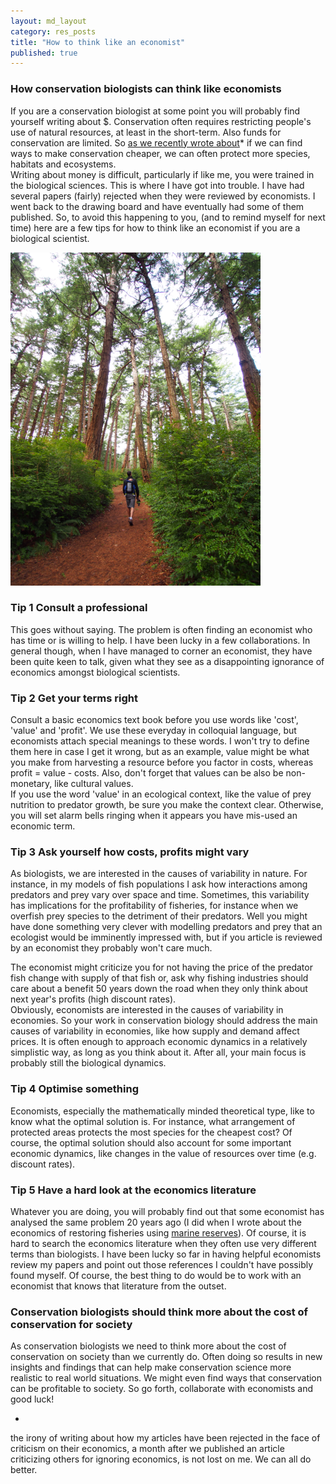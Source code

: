 ```yaml
---
layout: md_layout
category: res_posts
title: "How to think like an economist"
published: true  
---
```


### How conservation biologists can think like economists

If you are a conservation biologist at some point you will probably find yourself writing about $. Conservation often requires restricting people's use of natural resources, at least in the short-term. Also funds for conservation are limited. So [as we recently wrote about](http://www.seascapemodels.org/res_posts/2015/08/05/conservation-priorities.html)* if we can find ways to make conservation cheaper, we can often protect more species, habitats and ecosystems.   
Writing about money is difficult, particularly if like me, you were trained in the biological sciences. This is where I have got into trouble. I have had several papers (fairly) rejected when they were reviewed by economists. I went back to the drawing board and have eventually had some of them published. So, to avoid this happening to you, (and to remind myself for next time) here are a few tips for how to think like an economist if you are a biological scientist.

<p>
<img src ="/Images/forest.png" alt="Banner Image" class="image_float"/>
</p>

### Tip 1 Consult a professional  
This goes without saying. The problem is often finding an economist who has time or is willing to help. I have been lucky in a few collaborations. In general though, when I have managed to corner an economist, they have been quite keen to talk, given what they see as a disappointing ignorance of economics amongst biological scientists.

### Tip 2 Get your terms right
Consult a basic economics text book before you use words like 'cost', 'value' and 'profit'. We use these everyday in colloquial language, but economists attach special meanings to these words. I won't try to define them here in case I get it wrong, but as an example, value might be what you make from harvesting a resource before you factor in costs, whereas profit = value - costs. Also, don't forget that values can be also be non-monetary, like cultural values.  
If you use the word 'value' in an ecological context, like the value of prey nutrition to predator growth, be sure you make the context clear. Otherwise, you will set alarm bells ringing when it appears you have mis-used an economic term.

### Tip 3 Ask yourself how costs, profits might vary
As biologists, we are interested in the causes of variability in nature. For instance, in my models of fish populations I ask how  interactions among predators and prey vary over space and time. Sometimes, this variability has implications for the profitability of fisheries, for instance when we overfish prey species to the detriment of their predators. Well you might have done something very clever with modelling predators and prey that an ecologist would be imminently impressed with, but if you article is reviewed by an economist they probably won't care much.

The economist might criticize you for not having the price of the predator fish change with supply of that fish or, ask why fishing industries should care about a benefit 50 years down the road when they only think about next year's profits (high discount rates).  
Obviously, economists are interested in the causes of variability in economies. So your work in conservation biology should address the main causes of variability in economies, like how supply and demand affect prices. It is often enough to approach economic dynamics in a relatively simplistic way, as long as you think about it. After all, your main focus is probably still the biological dynamics.

### Tip 4 Optimise something
Economists, especially the mathematically minded theoretical type, like to know what the optimal solution is. For instance, what arrangement of protected areas protects the most species for the cheapest cost? Of course, the optimal solution should also account for some important economic dynamics, like changes in the value of resources over time (e.g. discount rates).

### Tip 5 Have a hard look at the economics literature
Whatever you are doing, you will probably find out that some economist has analysed the same problem 20 years ago (I did when I wrote about the economics of restoring fisheries using [marine reserves](http://www.seascapemodels.org/res_posts/2015/06/07/marine_reserves.html)). Of course, it is hard to search the economics literature when they often use very different terms than biologists. I have been lucky so far in having helpful economists review my papers and point out those references I couldn't have possibly found myself. Of course, the best thing to do would be to work with an economist that knows that literature from the outset.


### Conservation biologists should think more about the cost of conservation for society
As conservation biologists we need to think more about the cost of conservation on society than we currently do. Often doing so results in new insights and findings that can help make conservation science more realistic to real world situations. We might even find ways that conservation can be profitable to society. So go forth, collaborate with economists and good luck!


 *
 the irony of writing about how my articles have been rejected in the face of criticism on their economics, a month after we published an article criticizing others for ignoring economics, is not lost on me. We can all do better.
